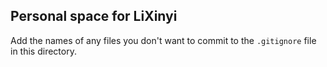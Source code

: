 ## Personal space for LiXinyi

Add the names of any files you don't want to commit to the ```.gitignore``` file in this directory.
